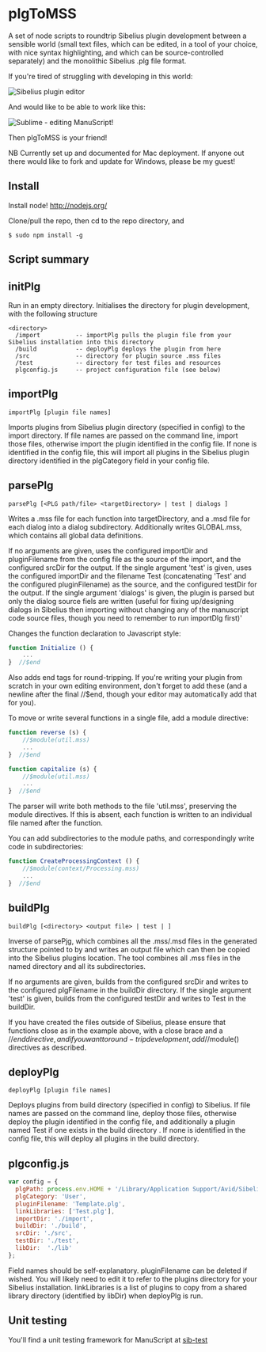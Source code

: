 [sibeditor]: https://github.com/tido/plgToMSS/blob/master/images/sib-plugineditor.jpg "Sibelius"
[sublime]: https://github.com/tido/plgToMSS/blob/master/images/sib-sublime.jpg "Sublime"
# plgToMSS

A set of node scripts to roundtrip Sibelius plugin development
between a sensible world (small text files, which can be edited,
in a tool of your choice, with nice syntax highlighting, and which
can be source-controlled separately) and the monolithic Sibelius .plg
file format.

If you're tired of struggling with developing in this world:

![Sibelius plugin editor][sibeditor]

And would like to be able to work like this:

![Sublime - editing ManuScript!][sublime]

Then plgToMSS is your friend!

NB Currently set up and documented for Mac deployment. If anyone out there
would like to fork and update for Windows, please be my guest!

## Install

Install node! http://nodejs.org/

Clone/pull the repo, then cd to the repo directory, and

```
$ sudo npm install -g
```

## Script summary

## initPlg
Run in an empty directory. Initialises the directory for plugin development, with the following
structure
```
<directory>
  /import          -- importPlg pulls the plugin file from your Sibelius installation into this directory
  /build           -- deployPlg deploys the plugin from here
  /src             -- directory for plugin source .mss files
  /test            -- directory for test files and resources
  plgconfig.js     -- project configuration file (see below)
```

## importPlg
```
importPlg [plugin file names]
```
Imports plugins from Sibelius plugin directory (specified in config) to the import directory. If file names are
passed on the command line, import those files, otherwise import the plugin identified in the config file. If none
is identified in the config file, this will import all plugins in the Sibelius plugin directory identified in 
the plgCategory field in your config file.

## parsePlg
```
parsePlg [<PLG path/file> <targetDirectory> | test | dialogs ]
```

Writes a .mss file for each function into targetDirectory, and a .msd file for each dialog into a dialog
subdirectory. Additionally writes GLOBAL.mss, which contains all global data definitions.

If no arguments are given, uses the configured importDir and pluginFilename from the config file as the source of the
import, and the configured srcDir for the output. If the single argument 'test' is given, uses the configured importDir
and the filename Test<pluginFilename> (concatenating 'Test' and the configured pluginFilename) as the source, and the
configured testDir for the output. If the single argument 'dialogs' is given, the plugin is parsed but only the dialog
source fiels are written (useful for fixing up/designing dialogs in Sibelius then importing without changing any of the
manuscript code source files, though you need to remember to run importDlg first)'

Changes the function declaration to Javascript style:
```javascript
function Initialize () {
    ...
}  //$end
```

Also adds end tags for round-tripping. If you're writing your plugin from scratch in your own editing environment,
don't forget to add these (and a newline after the final //$end, though your editor may automatically add that
for you).

To move or write several functions in a single file, add a module directive:

```javascript
function reverse (s) {
    //$module(util.mss)
    ...
}  //$end

function capitalize (s) {
    //$module(util.mss)
    ...
}  //$end
```

The parser will write both methods to the file 'util.mss', preserving the module directives. If this is absent, each
function is written to an individual file named after the function.

You can add subdirectories to the module paths, and correspondingly write code in subdirectories:

```javascript
function CreateProcessingContext () {
    //$module(context/Processing.mss)
    ...
}  //$end
```

## buildPlg
```
buildPlg [<directory> <output file> | test | ]
```

Inverse of parsePjg, which combines all the .mss/.msd files in the generated structure pointed to by
<directory> and writes an output file which can then be copied into the Sibelius plugins location. The
tool combines all .mss files in the named directory and all its subdirectories.

If no arguments are given, builds from the configured srcDir and writes to the configured plgFilename in the buildDir
directory. If the single argument 'test' is given, builds from the configured testDir and writes to
Test<plgFilename> in the buildDir.

If you have created the files outside of Sibelius, please ensure that functions close as in the example
above, with a close brace and a //$end directive, and if you want to round-trip development, add //$module() 
directives as described.

## deployPlg
```
deployPlg [plugin file names]
```
Deploys plugins from build directory (specified in config) to Sibelius. If file names are passed on the command
line, deploy those files, otherwise deploy the plugin identified in the config file, and additionally a plugin
named Test<pluginName> if one exists in the build directory . If none is identified in the config file, this will
deploy all plugins in the build directory.


## plgconfig.js
```javascript
var config = {
  plgPath: process.env.HOME + '/Library/Application Support/Avid/Sibelius 7.5/Plugins',
  plgCategory: 'User',
  pluginFilename: 'Template.plg',
  linkLibraries: ['Test.plg'],
  importDir: './import',
  buildDir: './build',
  srcDir: './src',
  testDir: './test',
  libDir:  './lib'
};

```
Field names should be self-explanatory. pluginFilename can be deleted if wished. You will likely need to edit it
to refer to the plugins directory for your Sibelius installation. linkLibraries is a list of plugins to copy from
a shared library directory (identified by libDir) when deployPlg is run.

## Unit testing
You'll find a unit testing framework for ManuScript at [sib-test](https://github.com/tido/sib-test)
